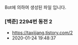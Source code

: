 Bot에 의하여 생성된 파일 입니다. 
### [백준] 2294번 동전 2 
- https://taxijjang.tistory.com/2 
- 2020-01-24 19:48:37 
